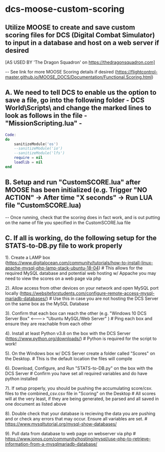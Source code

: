 # dcs-moose-custom-scoring
Utilize MOOSE to create and save custom scoring files for DCS (Digital Combat Simulator) to input in a database and host on a web server if desired
--
[AS USED BY 'The Dragon Squadron' on https://thedragonsquadron.com]

-- See link for more MOOSE Scoring details if desired (https://flightcontrol-master.github.io/MOOSE_DOCS/Documentation/Functional.Scoring.html)

A. We need to tell DCS to enable us the option to save a file, go into the following folder - DCS World\Scripts\ and change the marked lines to look as follows in the file - "MissionScripting.lua" -
--
```lua
Code:
do
	sanitizeModule('os')
	--sanitizeModule('io')
	--sanitizeModule('lfs')
	require = nil
	loadlib = nil
end
```

B. Setup and run "CustomSCORE.lua" after MOOSE has been initialized (e.g. Trigger "NO ACTION" -> After time "X seconds" -> Run LUA file "CustomSCORE.lua)
--
-- Once running, check that the scoring does in fact work, and is out putting on the name of file you specified in the CustomSCORE.lua file

C. If all is working, do the following setup for the STATS-to-DB.py file to work properly
--
  1). Create a LAMP box (https://www.digitalocean.com/community/tutorials/how-to-install-linux-apache-mysql-php-lamp-stack-ubuntu-18-04)
      # This allows for the required MySQL database and potential web hosting w/ Appache you may need to view the scores on a web page via php
      
  2). Allow access from other devices on your network and open MySQL port locally (https://websiteforstudents.com/configure-remote-access-mysql-mariadb-databases/)
      # Use this in case you are not hosting the DCS Server on the same box as the MySQL Database
      
  3). Confirm that each box can reach the other (e.g. "Windows 10 DCS Server Box" <---> "Ubuntu MySQL/Web Server" )
      # Ping each box and ensure they are reachable from each other
      
  4). Install at least Python v3.8 on the box with the DCS Server (https://www.python.org/downloads/)
      # Python is required for the script to work!
      
  5). On the Windows box w/ DCS Server create a folder called "Scores" on the Desktop.
      # This is the default location the files will compile
      
  6). Download, Configure, and Run "STATS-to-DB.py" on the box with the DCS Server
      # Confirm you have set all required variables and do have python installed
      
  7). If setup properly, you should be pushing the accumulating score/csv. files to the combined_csv.csv file in "Scoring" on the Desktop
      # All scores will at the very least, if they are being generated, be parsed and all saved in one document as listed above
      
  8). Double check that your database is recieving the data you are pushing and or check any errors that may occur. Ensure all variables are set.
      # https://www.mysqltutorial.org/mysql-show-databases/
      
  9). Pull data from database to web page on webserver via php
      # https://www.ionos.com/community/hosting/mysql/use-php-to-retrieve-information-from-a-mysqlmariadb-database/
